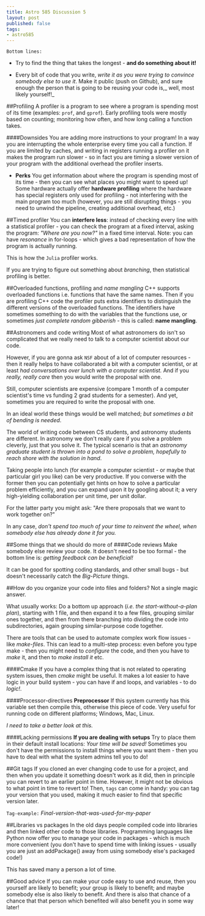 ```yaml
---
title: Astro 585 Discussion 5
layout: post
published: false
tags:
- astro585 
---
```


<code>Bottom lines:</code>

* Try to find the thing that takes the longest - **and do something about it!**

*  Every bit of code that you write, _write it as you were trying to convince somebody else to use it_.
Make it public (push on Github), and sure enough the person that is going to be reusing your code is,_ well, most likely yourself!_

##Profiling
A profiler is a program to see where a program is spending most of its time (examples: <code>prof</code>, and <code>gprof</code>). Early profiling tools were mostly based on counting; monitoring how often, and how long calling a function takes.

####Downsides
You are adding more instructions to your program! In a way you are interrupting the whole enterprise every time you call a function. If you are limited by caches, and writing in registers running a profiler on it makes the program run slower - so in fact you are timing a slower version of your program with the additional overhead the profiler inserts.


+ **Perks** You get information about where the program is spending most of its time - then you can see what places you might want to speed up! Some hardware actually offer **hardware profiling** where the hardware has special registers only used for profiling - not interfering with the main program too much (however, you are still disrupting things - you need to unwind the pipeline, creating additional overhead, etc.)


##Timed profiler
You can **interfere less**: instead of checking every line with a statistical profiler - you can check the program at a fixed interval, asking the program: _"Where are you now?"_ in a fixed time interval.
Note: you can have _resonance_ in for-loops - which gives a bad representation of how the program is actually running.

This is how the <code>Julia</code> profiler works.

If you are trying to figure out something about _branching_, then statistical profiling is better.


##Overloaded functions, profiling and _name mangling_
C++ supports overloaded functions i.e. functions that have the same names.
Then if you are profiling C++ code the profiler puts extra identifiers to distinguish the different versions of the overloaded functions. The identifiers have sometimes something to do with the variables that the functions use, or sometimes _just complete random gibberish_ - this is called: **name mangling**.

##Astronomers and code writing
Most of what astronomers do isn't so complicated that we really need to talk to a computer scientist about our code.

However, if you are gonna ask <code>NSF</code> about of a lot of computer resources - then it really helps to have collaborated a bit with a computer scientist, or at least _had conversations over lunch with a computer scientist._ And if you _really, really care_ then you would write the proposal with one. 

Still, computer scientists are expensive (compare 1 month of a computer scientist's time vs funding 2 grad students for a semester).
And yet, sometimes you are required to write the proposal with one. 

In an ideal world these things would be well matched; _but sometimes a bit of bending is needed_.

The world of writing code between CS students, and astronomy students are different.
In astronomy we don't really care if you solve a problem cleverly, just that you solve it.
The typical scenario is that an _astronomy graduate student is thrown into a pond to solve a problem, hopefully to reach shore with the solution in hand_.


Taking people into lunch (for example a computer scientist - or maybe that particular girl you like) can be very productive.
If you converse with the former then you can potentially get hints on how to solve a particular problem efficiently, and you can expand upon it by googling about it; a very high-yielding collaboration per unit time, per unit dollar.

For the latter party you might ask: "Are there proposals that we want to work together on?"

In any case, _don't spend too much of your time to reinvent the wheel, when somebody else has already done it for you._

##Some things that we should do more of
####Code reviews 
Make somebody else review your code. It doesn't need to be too formal - the bottom line is: _getting feedback can be beneficial!_

It can be good for spotting coding standards, and other small bugs - but doesn't necessarily catch the _Big-Picture_ things.


##How do you organize your code into files and folders?
Not a single magic answer. 

What usually works: Do a bottom up approach (_i.e. the start-without-a-plan plan_), starting with 1 file, and then expand it to a few files, grouping similar ones together, and then from there branching into dividing the code into subdirectories, again grouping similar-purpose code together.

There are tools that can be used to automate complex work flow issues - like _make-files_.
This can lead to a multi-step process: even before you type make - then you might need to _configure_ the code, and then you have to _make_ it, and then to _make install it_ etc.

####Cmake
If you have a complex thing that is not related to operating system issues, then _cmake_ might be useful.
It makes a lot easier to have logic in your build system - you can have if and loops, and variables - to do _logic!_. 


####Processor-directives 
**Preprocessor** If this system currently has this variable set then compile this, otherwise this piece of code. 
Very useful for running code on different platforms; Windows, Mac, Linux.

_I need to take a better look at this._

####Lacking permissions
**If you are dealing with setups** Try to place them in their default install locations: _Your time will be saved!_
Sometimes you don't have the permissions to install things where you want them - then you have to deal with what the system admins tell you to do! 

##Git tags
If you cloned an ever changing code to use for a project, and then when you update it something doesn't work as it did, then in principle you can revert to an earlier point in time.
However, it might not be obvious to what point in time to revert to!
Then, <code>tags</code> can come in handy: you can tag your version that you used, making it much easier to find that specific version later.

<code>Tag-example:</code> _Final-version-that-was-used-for-my-paper_


##Libraries vs packages
In the old days people compiled code into libraries and then linked other code to those libraries.
Programming languages like Python now offer you to manage your code in packages - which is much more convenient (you don't have to spend time with linking issues - usually you are just an addPackage() away from using somebody else's packaged code!)

This has saved many a person a lot of time.

##Good advice
If you can make your code easy to use and reuse, then you yourself are likely to benefit; your group is likely to benefit; and maybe somebody else is also likely to benefit. And there is also that chance of a chance that that person which benefited will also benefit you in some way later! 



